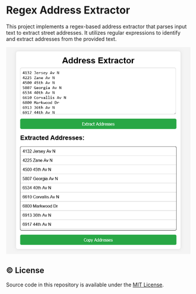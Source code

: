 # Regex Address Extractor

This project implements a regex-based address extractor that parses input text to extract street addresses. It utilizes regular expressions to identify and extract addresses from the provided text.

![screenshot](/screenshot.png)

## © License

Source code in this repository is available under the [MIT License](./LICENSE).
